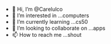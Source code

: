 - 👋 Hi, I’m @Carelulco
- 👀 I’m interested in ...computers
- 🌱 I’m currently learning ...cs50
- 💞️ I’m looking to collaborate on ...apps
- 📫 How to reach me ...shout

<!---
Carelulco/Carelulco is a ✨ special ✨ repository because its `README.md` (this file) appears on your GitHub profile.
You can click the Preview link to take a look at your changes.
--->
